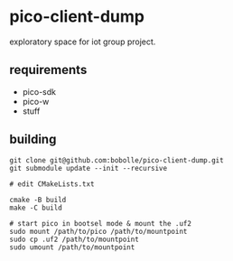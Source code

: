# pico-client-dump

exploratory space for iot group project.

## requirements

- pico-sdk
- pico-w
- stuff

## building

```shell
git clone git@github.com:bobolle/pico-client-dump.git
git submodule update --init --recursive

# edit CMakeLists.txt

cmake -B build
make -C build

# start pico in bootsel mode & mount the .uf2
sudo mount /path/to/pico /path/to/mountpoint
sudo cp .uf2 /path/to/mountpoint
sudo umount /path/to/mountpoint
```
